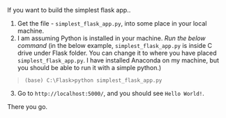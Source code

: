 If you want to build the simplest flask app..

1. Get the file - `simplest_flask_app.py`, into some place in your local machine.
2. I am assuming Python is installed in your machine. *Run the below command* (in the below example, `simplest_flask_app.py` is inside C drive under Flask folder. You can change it to where you have placed `simplest_flask_app.py`. I have installed Anaconda on my machine, but you should be able to run it with a simple python.)

>`(base) C:\Flask>python simplest_flask_app.py`

3. Go to `http://localhost:5000/`, and you should see `Hello World!`.

There you go.
